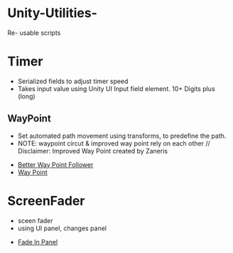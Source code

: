 # Unity-Utilities-
Re- usable scripts

# Timer 
- Serialized fields to adjust timer speed
- Takes input value using Unity UI Input field element. 10+ Digits plus (long) 


## WayPoint 

- Set automated path movement using transforms, to predefine the path.
- NOTE:  waypoint circut  & improved way point rely on each other //  
 Disclaimer: Improved Way Point created by Zaneris
 
*  [Better Way Point Follower](BetterWaypointFollower.cs)
* [Way Point](WaypointCircuit.cs)

  
# ScreenFader
  
  - sceen fader 
  - using UI panel, changes panel 
  *  [Fade In Panel](FadeIn.cs)
